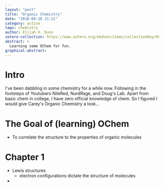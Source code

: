 ```yaml
---
layout: "post"
title: "Organic Chemistry"
date: "2018-09-10 21:21"
category: active
tags: chemistry
author: Elijah K. Dunn
zotero-collection: https://www.zotero.org/ekdunn/items/collectionKey/9LFU3ZQV
abstract: >
  Learning some OChem for fun.
graphical-abstract:
---
```


# Intro
I've been dabbling in some chemistry for a while now. Following in the footsteps of Youtubers NileRed, NurdRage, and Doug's Lab. Apart from basic chem in college, I have zero official knowledge of chem. So I figured I would give Carey's Organic Chemistry a look...

# The Goal of (learning) OChem
- To correlate the structure to the properties of organic molecules

# Chapter 1
- Lewis structures
  - electron configurations dictate the structure of molecules
- 
